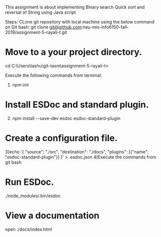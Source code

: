 This assignment is about implementing 
Binary search
Quick sort
and reversal of String using Java script

Steps:
CLone git repository with local machine using the below command on Git bash:
git clone git@github.com:neu-mis-info6150-fall-2019/assignment-5-rayali-t.git


# Move to a your project directory. 
cd C:\Users\tashu\git-tasm\assignment-5-rayali-t>
 
 Execute the following commands from terminal:
1) npm init
 # Install ESDoc and standard plugin. 
2) npm install --save-dev esdoc esdoc-standard-plugin
 # Create a configuration file. 
3)echo '{
  "source": "./src",
  "destination": "./docs",
  "plugins": [{"name": "esdoc-standard-plugin"}]
}' > .esdoc.json
4)Execute the commands from git bash
# Run ESDoc. 
./node_modules/.bin/esdoc
 
# View a documentation 
open ./docs/index.html